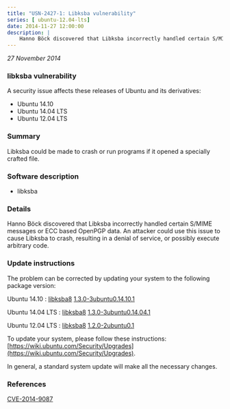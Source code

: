 ```yaml
---
title: "USN-2427-1: Libksba vulnerability"
series: [ ubuntu-12.04-lts]
date: 2014-11-27 12:00:00
description: |
    Hanno Böck discovered that Libksba incorrectly handled certain S/MIME messages or ECC based OpenPGP data. An attacker could use this issue to cause Libksba to crash, resulting in a denial of service, or possibly  execute arbitrary code. 
--- 
```

 
 

*27 November 2014*

### libksba vulnerability

A security issue affects these releases of Ubuntu and its derivatives:

* Ubuntu 14.10
* Ubuntu 14.04 LTS
* Ubuntu 12.04 LTS

### Summary

Libksba could be made to crash or run programs if it opened a specially crafted file.

### Software description

* libksba 

### Details

Hanno Böck discovered that Libksba incorrectly handled certain S/MIME messages or ECC based OpenPGP data. An attacker could use this issue to cause Libksba to crash, resulting in a denial of service, or possibly execute arbitrary code. 

### Update instructions

The problem can be corrected by updating your system to the following package version:

Ubuntu 14.10
 : [libksba8](https://launchpad.net/ubuntu/+source/libksba) <span> [1.3.0-3ubuntu0.14.10.1](https://launchpad.net/ubuntu/+source/libksba/1.3.0-3ubuntu0.14.10.1) </span> 

Ubuntu 14.04 LTS
 : [libksba8](https://launchpad.net/ubuntu/+source/libksba) <span> [1.3.0-3ubuntu0.14.04.1](https://launchpad.net/ubuntu/+source/libksba/1.3.0-3ubuntu0.14.04.1) </span> 

Ubuntu 12.04 LTS
 : [libksba8](https://launchpad.net/ubuntu/+source/libksba) <span> [1.2.0-2ubuntu0.1](https://launchpad.net/ubuntu/+source/libksba/1.2.0-2ubuntu0.1) </span> 

To update your system, please follow these instructions: [https://wiki.ubuntu.com/Security/Upgrades](https://wiki.ubuntu.com/Security/Upgrades).

In general, a standard system update will make all the necessary changes. 

### References

 
 [CVE-2014-9087](http://people.ubuntu.com/~ubuntu-security/cve/CVE-2014-9087)
 

